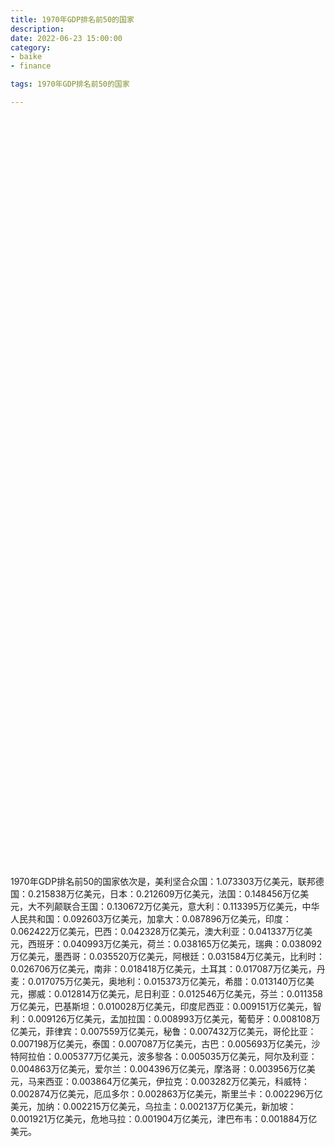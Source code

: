 ```yaml
---
title: 1970年GDP排名前50的国家
description:
date: 2022-06-23 15:00:00
category:
- baike
- finance

tags: 1970年GDP排名前50的国家

---
```


<!-- 引入刚刚下载的 ECharts 文件 -->
<script src="/assets/js/charts/echarts.min.js"></script>

<!-- 为 ECharts 准备一个定义了宽高的 DOM -->
<div id="myChart" style="width: 100%;height:1200px;"></div>

<div>
<p class="paragraph">1970年GDP排名前50的国家依次是，美利坚合众国：1.073303万亿美元，联邦德国：0.215838万亿美元，日本：0.212609万亿美元，法国：0.148456万亿美元，大不列颠联合王国：0.130672万亿美元，意大利：0.113395万亿美元，中华人民共和国：0.092603万亿美元，加拿大：0.087896万亿美元，印度：0.062422万亿美元，巴西：0.042328万亿美元，澳大利亚：0.041337万亿美元，西班牙：0.040993万亿美元，荷兰：0.038165万亿美元，瑞典：0.038092万亿美元，墨西哥：0.035520万亿美元，阿根廷：0.031584万亿美元，比利时：0.026706万亿美元，南非：0.018418万亿美元，土耳其：0.017087万亿美元，丹麦：0.017075万亿美元，奥地利：0.015373万亿美元，希腊：0.013140万亿美元，挪威：0.012814万亿美元，尼日利亚：0.012546万亿美元，芬兰：0.011358万亿美元，巴基斯坦：0.010028万亿美元，印度尼西亚：0.009151万亿美元，智利：0.009126万亿美元，孟加拉国：0.008993万亿美元，葡萄牙：0.008108万亿美元，菲律宾：0.007559万亿美元，秘鲁：0.007432万亿美元，哥伦比亚：0.007198万亿美元，泰国：0.007087万亿美元，古巴：0.005693万亿美元，沙特阿拉伯：0.005377万亿美元，波多黎各：0.005035万亿美元，阿尔及利亚：0.004863万亿美元，爱尔兰：0.004396万亿美元，摩洛哥：0.003956万亿美元，马来西亚：0.003864万亿美元，伊拉克：0.003282万亿美元，科威特：0.002874万亿美元，厄瓜多尔：0.002863万亿美元，斯里兰卡：0.002296万亿美元，加纳：0.002215万亿美元，乌拉圭：0.002137万亿美元，新加坡：0.001921万亿美元，危地马拉：0.001904万亿美元，津巴布韦：0.001884万亿美元。</p>
</div>

<script>
    var chartDom = document.getElementById('myChart');
    var myChart = echarts.init(chartDom);
    var option;

    option = {
        title: {
            text: ''
        },
        tooltip: {
            trigger: 'axis',
            axisPointer: {
                type: 'shadow'
            }
        },
        legend: {},
        grid: {
            left: '0%',
            right: '0%',
            bottom: '3%',
            containLabel: true
        },
        xAxis: {
            type: 'value',
            boundaryGap: [0, 0.01]
        },
        yAxis: {
            type: 'category',
            data: ["津巴布韦", "危地马拉", "新加坡", "乌拉圭", "加纳", "斯里兰卡", "厄瓜多尔", "科威特", "伊拉克", "马来西亚", "摩洛哥", "爱尔兰", "阿尔及利亚", "波多黎各", "沙特阿拉伯", "古巴", "泰国", "哥伦比亚", "秘鲁", "菲律宾", "葡萄牙", "孟加拉国", "智利", "印度尼西亚", "巴基斯坦", "芬兰", "尼日利亚", "挪威", "希腊", "奥地利", "丹麦", "土耳其", "南非", "比利时", "阿根廷", "墨西哥", "瑞典", "荷兰", "西班牙", "澳大利亚", "巴西", "印度", "加拿大", "中华人民共和国", "意大利", "大不列颠联合王国", "法国", "日本", "联邦德国", "美利坚合众国"]
        },
        series: [
            {
                itemStyle: {
                    color: "#00868B"
                },
                name: '（单位：万亿美元）',
                type: 'bar',
                data: [0.001884, 0.001904, 0.001921, 0.002137, 0.002215, 0.002296, 0.002863, 0.002874, 0.003282, 0.003864, 0.003956, 0.004396, 0.004863, 0.005035, 0.005377, 0.005693, 0.007087, 0.007198, 0.007432, 0.007559, 0.008108, 0.008993, 0.009126, 0.009151, 0.010028, 0.011358, 0.012546, 0.012814, 0.013140, 0.015373, 0.017075, 0.017087, 0.018418, 0.026706, 0.031584, 0.035520, 0.038092, 0.038165, 0.040993, 0.041337, 0.042328, 0.062422, 0.087896, 0.092603, 0.113395, 0.130672, 0.148456, 0.212609, 0.215838, 1.073303]
            }
        ]
    };

    option && myChart.setOption(option);

</script>
